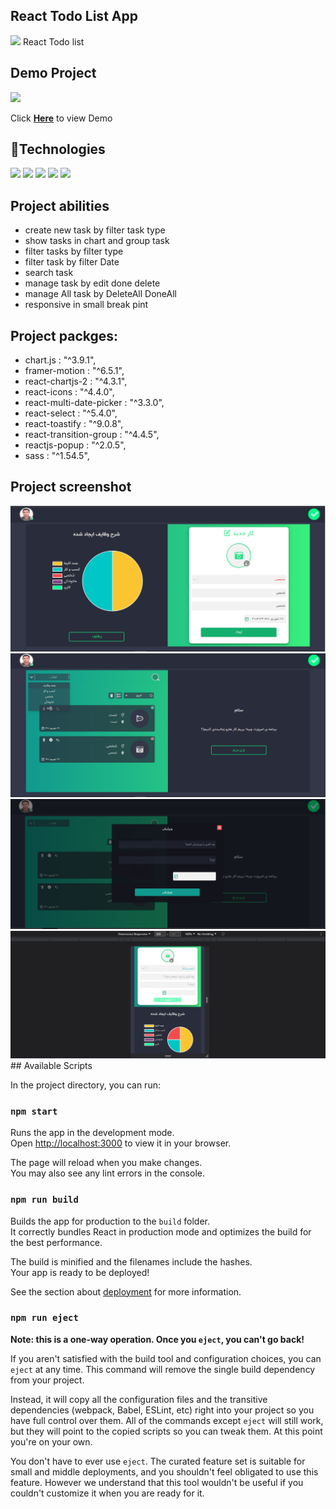 ## React Todo List App

<img src="https://img.shields.io/badge/Todoist-E44332?style=for-the-badge&logo=todoist&logoColor=white">  React Todo list 

## Demo Project 
<img src="https://img.shields.io/badge/Netlify-00C7B7?style=for-the-badge&logo=netlify&logoColor=white"> <p>Click <a href="https://react-todolist-v2.netlify.app/"><Strong>Here</strong></a> to view Demo</p>

## :wrench:Technologies 
<img src="https://img.shields.io/badge/HTML5-E34F26?style=for-the-badge&logo=html5&logoColor=white"> <img src="https://img.shields.io/badge/CSS3-1572B6?style=for-the-badge&logo=css3&logoColor=white"> <img src="https://img.shields.io/badge/Sass-CC6699?style=for-the-badge&logo=sass&logoColor=white"> <img src="https://img.shields.io/badge/JavaScript-F7DF1E?style=for-the-badge&logo=javascript&logoColor=black">
<img src="https://img.shields.io/badge/React-20232A?style=for-the-badge&logo=react&logoColor=61DAFB">

## Project abilities

 * create new task by filter task type
 * show tasks in chart and group task
 * filter tasks by filter type
 * filter task by filter Date
 * search task 
 * manage task by edit done delete 
 * manage All task by DeleteAll DoneAll
 * responsive in small break pint
 
 ## Project packges:

* chart.js : "^3.9.1",
* framer-motion : "^6.5.1",
* react-chartjs-2 : "^4.3.1",
* react-icons : "^4.4.0",
* react-multi-date-picker : "^3.3.0",
* react-select : "^5.4.0",
* react-toastify : "^9.0.8",
* react-transition-group : "^4.4.5",
* reactjs-popup : "^2.0.5",
* sass : "^1.54.5",
 
## Project screenshot
<img src="https://github.com/Dariush-Bakhtvar/react-todos/blob/master/src/asset/Img/Screenshot%20(637).png">
<img src="https://github.com/Dariush-Bakhtvar/react-todos/blob/master/src/asset/Img/Screenshot%20(639).png">
<img src="https://github.com/Dariush-Bakhtvar/react-todos/blob/master/src/asset/Img/Screenshot%20(644).png">
<img src="https://github.com/Dariush-Bakhtvar/react-todos/blob/master/src/asset/Img/Screenshot%20(643).png">
## Available Scripts

In the project directory, you can run:

### `npm start`

Runs the app in the development mode.\
Open [http://localhost:3000](http://localhost:3000) to view it in your browser.

The page will reload when you make changes.\
You may also see any lint errors in the console.


### `npm run build`

Builds the app for production to the `build` folder.\
It correctly bundles React in production mode and optimizes the build for the best performance.

The build is minified and the filenames include the hashes.\
Your app is ready to be deployed!

See the section about [deployment](https://facebook.github.io/create-react-app/docs/deployment) for more information.

### `npm run eject`

**Note: this is a one-way operation. Once you `eject`, you can't go back!**

If you aren't satisfied with the build tool and configuration choices, you can `eject` at any time. This command will remove the single build dependency from your project.

Instead, it will copy all the configuration files and the transitive dependencies (webpack, Babel, ESLint, etc) right into your project so you have full control over them. All of the commands except `eject` will still work, but they will point to the copied scripts so you can tweak them. At this point you're on your own.

You don't have to ever use `eject`. The curated feature set is suitable for small and middle deployments, and you shouldn't feel obligated to use this feature. However we understand that this tool wouldn't be useful if you couldn't customize it when you are ready for it.

 
